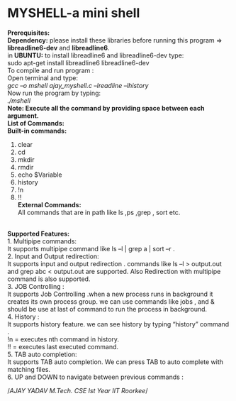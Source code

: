 
<h1>MYSHELL-a mini shell</h1>


<b>Prerequisites:</b><br>
<b>Dependency:</b> please install these libraries before running this program => 
<b>libreadline6-dev</b> and <b>libreadline6</b>. <br>
in <b>UBUNTU:</b> to install libreadline6 and libreadline6-dev type: <br>
sudo apt-get install libreadline6 libreadline6-dev<br>
To compile and run program :<br>
Open terminal and type: <br>
<i>gcc –o mshell ajay_myshell.c –lreadline –lhistory</i>
<br>Now run the program by typing:
<br><i>./mshell</i>
<br><b>Note: Execute all the command by providing space between each argument. </b><br>
<b>List of Commands:</b><br>
<b>Built-in commands:</b><br>
1.	clear<br>
2.	cd<br>
3.	mkdir<br>
4.	rmdir<br>
5.	echo $Variable<br>
6.	history<br>
7.	!n<br>
8.	!!<br>
<b>External Commands:</b><br>
All commands that are in path like ls ,ps ,grep , sort etc.
<br>
<b>Supported Features:</b><br>
1.	Multipipe commands:<br>
It supports multipipe command like ls –l | grep a | sort –r .<br>
2.	Input and Output redirection:<br>
It supports input and output redirection . commands like 
ls –l > output.out and grep abc < output.out are supported.
Also Redirection with multipipe command is also supported.<br>
3.	JOB Controlling :<br>
It supports Job Controlling .when a new process runs in background it creates its own process group.
we can use commands like 
jobs , and & should be use at last of command to run the process in background.
<br>
4.	History :<br>
It supports history feature. we can see history by typing “history” command .<br>
!n = executes nth command in history.<br>
!! = executes last executed command.<br>
5.	TAB auto completion:<br>
It supports TAB auto completion. We can press TAB to auto complete with matching files.<br>
6.	UP and DOWN to navigate between previous commands :<br>

/*AJAY YADAV M.Tech. CSE Ist Year IIT Roorkee*/
